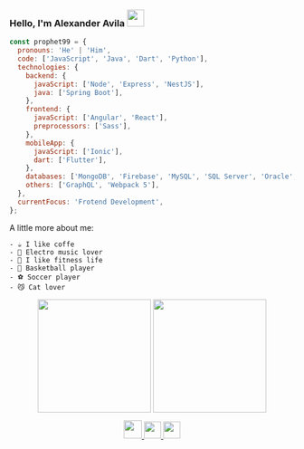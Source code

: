 ### Hello, I'm Alexander Avila <img src="https://media.giphy.com/media/euywxGDy8nHNK/giphy.gif" width="30">

```javascript
const prophet99 = {
  pronouns: 'He' | 'Him',
  code: ['JavaScript', 'Java', 'Dart', 'Python'],
  technologies: {
    backend: {
      javaScript: ['Node', 'Express', 'NestJS'],
      java: ['Spring Boot'],
    },
    frontend: {
      javaScript: ['Angular', 'React'],
      preprocessors: ['Sass'],
    },
    mobileApp: {
      javaScript: ['Ionic'],
      dart: ['Flutter'],
    },
    databases: ['MongoDB', 'Firebase', 'MySQL', 'SQL Server', 'Oracle', 'PostgreSQL'],
    others: ['GraphQL', 'Webpack 5'],
  },
  currentFocus: 'Frotend Development',
};
```
A little more about me:
```
- ☕ I like coffe
- 🎼 Electro music lover
- 🥗 I like fitness life
- 🏀 Basketball player
- ⚽ Soccer player
- 😼 Cat lover
```

<p align="center">
<a>
  <img height=200 align="center" src="https://github-readme-stats.vercel.app/api?username=prophet-99&show_icons=true&theme=tokyonight&rank_icon=github" />
</a>
<a>
  <img height=200 align="center" src="https://github-readme-stats.vercel.app/api/top-langs?username=prophet-99&theme=tokyonight&layout=compact&langs_count=8&card_width=320" />
</a>
</p>

<p align="center">
<a href="https://www.linkedin.com/in/alexander-avila-briones" target="_blank">
  <img src="https://media.giphy.com/media/HQTYdpx1yhxWpugAi2/giphy.gif" width="32"/>
</a>
 <a href="https://www.youtube.com/@ProphetCode" target="_blank">
  <img src="https://media4.giphy.com/media/v1.Y2lkPTc5MGI3NjExdWt5ZjNrOXlrdjZhbzM3azhsNW84cTEyMzdydXU3Y21seXR0aXF3YSZlcD12MV9pbnRlcm5hbF9naWZfYnlfaWQmY3Q9cw/DTzv8e4yFKxMQGJd5K/giphy.webp" width="30"/>
</a>
<a href="https://www.instagram.com/prophetcode.dev" target="_blank">
  <img src="https://media.giphy.com/media/WyZy1cltG36Y04OCLG/giphy.gif" width="30"/>
</a>
</p>

<!--
**prophet-99/prophet-99** is a ✨ _special_ ✨ repository because its `README.md` (this file) appears on your GitHub profile.

Here are some ideas to get you started:

- 🔭 I’m currently working on ...
- 🌱 I’m currently learning ...
- 👯 I’m looking to collaborate on ...
- 🤔 I’m looking for help with ...
- 💬 Ask me about ...
- 📫 How to reach me: ...
- 😄 Pronouns: ...
- ⚡ Fun fact: ...
-->
